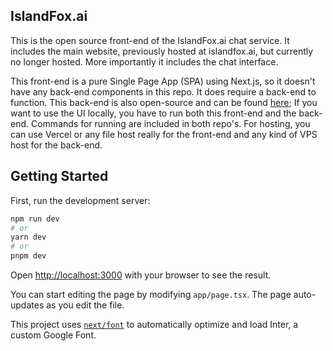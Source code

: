 ## IslandFox.ai

This is the open source front-end of the IslandFox.ai chat service. It includes the main website, previously hosted at islandfox.ai, but currently no longer hosted. More importantly it includes the chat interface.

This front-end is a pure Single Page App (SPA) using Next.js, so it doesn't have any back-end components in this repo. It does require a back-end to function. This back-end is also open-source and can be found [here](https://github.com/Ljetina/blur); If you want to use the UI locally, you have to run both this front-end and the back-end. Commands for running are included in both repo's. For hosting, you can use Vercel or any file host really for the front-end and any kind of VPS host for the back-end.

## Getting Started

First, run the development server:

```bash
npm run dev
# or
yarn dev
# or
pnpm dev
```

Open [http://localhost:3000](http://localhost:3000) with your browser to see the result.

You can start editing the page by modifying `app/page.tsx`. The page auto-updates as you edit the file.

This project uses [`next/font`](https://nextjs.org/docs/basic-features/font-optimization) to automatically optimize and load Inter, a custom Google Font.
